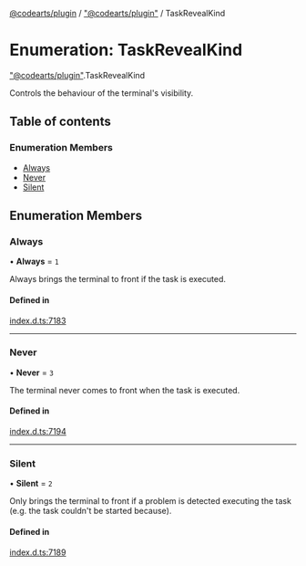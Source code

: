 [@codearts/plugin](../README.md) / ["@codearts/plugin"](../modules/_codearts_plugin_.md) / TaskRevealKind

# Enumeration: TaskRevealKind

["@codearts/plugin"](../modules/_codearts_plugin_.md).TaskRevealKind

Controls the behaviour of the terminal's visibility.

## Table of contents

### Enumeration Members

- [Always](codearts_plugin_.TaskRevealKind.md#always)
- [Never](codearts_plugin_.TaskRevealKind.md#never)
- [Silent](codearts_plugin_.TaskRevealKind.md#silent)

## Enumeration Members

### Always

• **Always** = ``1``

Always brings the terminal to front if the task is executed.

#### Defined in

[index.d.ts:7183](https://github.com/xyz-fish/cloudide-plugin-api/blob/9927cd6/index.d.ts#L7183)

___

### Never

• **Never** = ``3``

The terminal never comes to front when the task is executed.

#### Defined in

[index.d.ts:7194](https://github.com/xyz-fish/cloudide-plugin-api/blob/9927cd6/index.d.ts#L7194)

___

### Silent

• **Silent** = ``2``

Only brings the terminal to front if a problem is detected executing the task
(e.g. the task couldn't be started because).

#### Defined in

[index.d.ts:7189](https://github.com/xyz-fish/cloudide-plugin-api/blob/9927cd6/index.d.ts#L7189)
